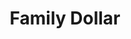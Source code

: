 ---
title: "Family Dollar"
url: /phoenix/family-dollar-west-indian-school-road-2/
shop: variety store
---